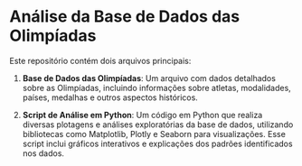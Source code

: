 # Análise da Base de Dados das Olimpíadas

Este repositório contém dois arquivos principais:

1. **Base de Dados das Olimpíadas**: Um arquivo com dados detalhados sobre as Olimpíadas, incluindo informações sobre atletas, modalidades, países, medalhas e outros aspectos históricos.

2. **Script de Análise em Python**: Um código em Python que realiza diversas plotagens e análises exploratórias da base de dados, utilizando bibliotecas como Matplotlib, Plotly e Seaborn para visualizações. Esse script inclui gráficos interativos e explicações dos padrões identificados nos dados.
